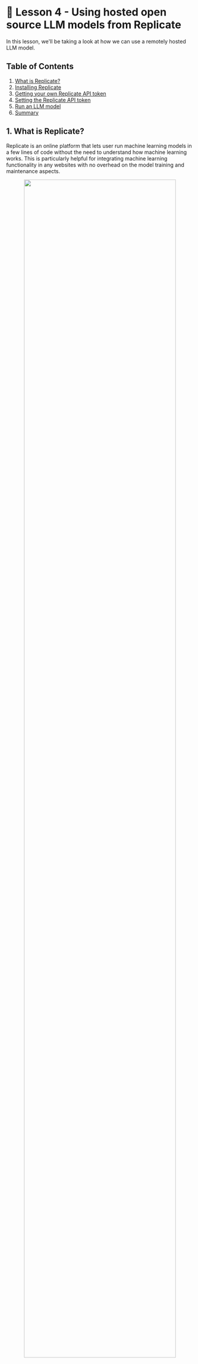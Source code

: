 # 📖 Lesson 4 - Using hosted open source LLM models from Replicate

In this lesson, we'll be taking a look at how we can use a remotely hosted LLM model.

## Table of Contents
1. [What is Replicate?](#1-what-is-replicate)
2. [Installing Replicate](#2-installing-replicate)
3. [Getting your own Replicate API token](#3-getting-your-own-replicate-api-token)
4. [Setting the Replicate API token](#4-setting-the-replicate-api-token)
5. [Run an LLM model](#5-run-an-llm-model)
6. [Summary](#6-summary)

## 1. What is Replicate?

Replicate is an online platform that lets user run machine learning models in a few lines of code without the need to understand how machine learning works. This is particularly helpful for integrating machine learning functionality in any websites with no overhead on the model training and maintenance aspects. 

<p align="center">
   <img src="../img/lesson-4-replicate-explore-language-models.png" width="90%">
</p>

Such models are accessible via a simple API call and Replicate's model page provide code snippets (available in Node.js, Python and HTTP) to get users started in provisioning their own projects.

<p align="center">
   <img src="../img/lesson-4-replicate-model-page.png" width="90%">
</p>

In addition, to code snippets, another notable feature on the model page is the Demo that allows the user to play with the LLM model. Go ahead, try adjusting the prompt and model parameters and see how it works.

<p align="center">
   <img src="../img/lesson-4-replicate-demo-page.png" width="65%">
</p>

## 2. Installing Replicate

Of the above mentioned methods of using Replicate, we're going to use it via a Python library. 

Let's install the `replicate` library via `pip` as follows:

```Python
pip install replicate
```

Now, we're good to go!

## 3. Getting your own Replicate API token

Watch the following screencast to get your own Replicate API token.
<p align="center">
   <img src="../img/lesson-4-replicate-api-token.gif" width="90%">
</p>

## 4. Setting the Replicate API token

```Python
import os

os.environ["REPLICATE_API_TOKEN"] = "r8_xxxxxxxxxxxxxxxxxxx"
```

## 5. Running an LLM model

```Python
import replicate

# Prompts
pre_prompt = "You are a helpful assistant. You do not respond as 'User' or pretend to be 'User'. You only respond once as 'Assistant'."
prompt_input = "What is Streamlit?"

# Generate LLM response
output = replicate.run('a16z-infra/llama13b-v2-chat:df7690f1994d94e96ad9d568eac121aecf50684a0b0963b25a41cc40061269e5', # LLM model
                        input={"prompt": f"{pre_prompt} {prompt_input} Assistant: ", # Prompts
                        "temperature":0.1, "top_p":0.9, "max_length":128, "repetition_penalty":1})  # Model parameters
```

## 6. Summary


